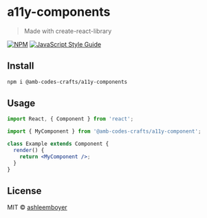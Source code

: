 # a11y-components

> Made with create-react-library

[![NPM](https://img.shields.io/npm/v/a11y-components.svg)](https://www.npmjs.com/package/@amb-codes-crafts/a11y-components-components) [![JavaScript Style Guide](https://img.shields.io/badge/code_style-standard-brightgreen.svg)](https://standardjs.com)

## Install

```bash
npm i @amb-codes-crafts/a11y-components
```

## Usage

```jsx
import React, { Component } from 'react';

import { MyComponent } from '@amb-codes-crafts/a11y-component';

class Example extends Component {
  render() {
    return <MyComponent />;
  }
}
```

## License

MIT © [ashleemboyer](https://github.com/ashleemboyer)
